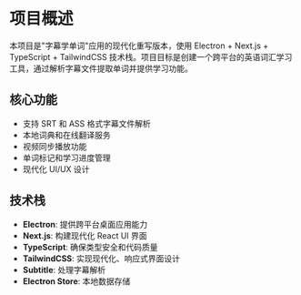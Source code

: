 # 项目概述

本项目是"字幕学单词"应用的现代化重写版本，使用 Electron + Next.js + TypeScript + TailwindCSS 技术栈。项目目标是创建一个跨平台的英语词汇学习工具，通过解析字幕文件提取单词并提供学习功能。

## 核心功能

- 支持 SRT 和 ASS 格式字幕文件解析
- 本地词典和在线翻译服务
- 视频同步播放功能
- 单词标记和学习进度管理
- 现代化 UI/UX 设计

## 技术栈

- **Electron**: 提供跨平台桌面应用能力
- **Next.js**: 构建现代化 React UI 界面
- **TypeScript**: 确保类型安全和代码质量
- **TailwindCSS**: 实现现代化、响应式界面设计
- **Subtitle**: 处理字幕解析
- **Electron Store**: 本地数据存储
